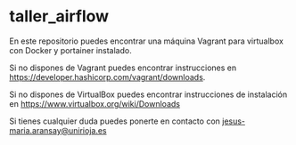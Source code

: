 # taller_airflow

En este repositorio puedes encontrar una máquina Vagrant para virtualbox con Docker y portainer instalado.

Si no dispones de Vagrant puedes encontrar instrucciones en https://developer.hashicorp.com/vagrant/downloads.

Si no dispones de VirtualBox puedes encontrar instrucciones de instalación en https://www.virtualbox.org/wiki/Downloads

Si tienes cualquier duda puedes ponerte en contacto con jesus-maria.aransay@unirioja.es

